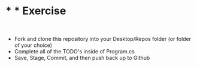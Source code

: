 # *  * Exercise

<br>

- Fork and clone this repository into your Desktop/Repos folder (or folder of your choice)
- Complete all of the TODO's inside of Program.cs
- Save, Stage, Commit, and then push back up to Github
